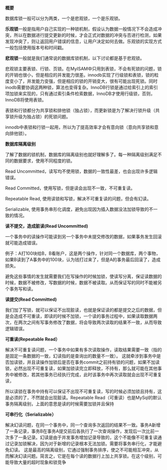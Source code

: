 **概要**

数据库锁一般可以分为两类，一个是悲观锁，一个是乐观锁。

**乐观锁**一般是指用户自己实现的一种锁机制，假设认为数据一般情况下不会造成冲突，所以在数据进行提交更新的时候，才会正式对数据的冲突与否进行检测，如果发现冲突了，则让返回用户错误的信息，让用户决定如何去做。乐观锁的实现方式一般包括使用版本号和时间戳。

**悲观锁**一般就是我们通常说的数据库锁机制，以下讨论都是基于悲观锁。

悲观锁主要表锁、行锁、页锁。在MyISAM中只用到表锁，不会有死锁的问题，锁的开销也很小，但是相应的并发能力很差。innodb实现了行级锁和表锁，锁的粒度变小了，并发能力变强，但是相应的锁的开销变大，很有可能出现死锁。同时inodb需要协调这两种锁，算法也变得复杂。InnoDB行锁是通过给索引上的索引项加锁来实现的，只有通过索引条件检索数据，InnoDB才使用行级锁，否则，InnoDB将使用表锁。

表锁和行锁都分为共享锁和排他锁（独占锁），而更新锁是为了解决行锁升级（共享锁升级为独占锁）的死锁问题。

innodb中表锁和行锁一起用，所以为了提高效率才会有意向锁（意向共享锁和意向排他锁）。



**数据库隔离级别**

了解了数据的锁机制，数据库的隔离级别也就好理解多了。每一种隔离级别满足不同的数据要求，使用不同程度的锁。

Read Uncommitted，读写均不使用锁，数据的一致性最差，也会出现许多逻辑错误。

Read Committed，使用写锁，但是读会出现不一致，不可重复读。

Repeatable Read, 使用读锁和写锁，解决不可重复读的问题，但会有幻读。

Serializable, 使用事务串形化调度，避免出现因为插入数据没法加锁导致的不一致的情况。

**读不提交，造成脏读(Read Uncommitted)**

一个事务中的读操作可能读到另一个事务中未提交修改的数据，如果事务发生回滚就可能造成错误。

例子：A打100块给B，B看账户，这是两个操作，针对同一个数据库，两个事物，如果B读到了A事务中的100块，认为钱打过来了，但是A的事务最后回滚了，造成损失。

避免这些事情的发生就需要我们在写操作的时候加锁，使读写分离，保证读数据的时候，数据不被修改，写数据的时候，数据不被读取。从而保证写的同时不能被另个事务写和读。

**读提交(Read Committed)**

我们加了写锁，就可以保证不出现脏读，也就是保证读的都是提交之后的数据，但是会造成不可重读，即读的时候不加锁，一个读的事务过程中，如果读取数据两次，在两次之间有写事务修改了数据，将会导致两次读取的结果不一致，从而导致逻辑错误。

**可重读(Repeatable Read）**

解决不可重复读问题，一个事务中如果有多次读取操作，读取结果需要一致（指的是固定一条数据的一致，幻读指的是查询出的数量不一致）。 这就牵涉到事务中是否加读锁，并且读操作加锁后是否在事务commit之前持有锁的问题，如果不加读锁，必然出现不可重复读，如果加锁读完立即释放，不持有，那么就可能在其他事务中被修改，若其他事务已经执行完成，此时该事务中再次读取就会出现不可重复读，

所以读锁在事务中持有可以保证不出现不可重复读，写的时候必须加锁且持有，这是必须的了，不然就会出现脏读。Repeatable Read（可重读）也是MySql的默认事务隔离级别，上面的意思是读的时候需要加锁并且保持

**可串行化（Serializable）**

解决幻读问题，在同一个事务中，同一个查询多次返回的结果不一致。事务A新增了一条记录，事务B在事务A提交前后各执行了一次查询操作，发现后一次比前一次多了一条记录。幻读是由于并发事务增加记录导致的，这个不能像不可重复读通过记录加锁解决，因为对于新增的记录根本无法加锁。需要将事务串行化，才能避免幻读。 
这是最高的隔离级别，它通过强制事务排序，使之不可能相互冲突，从而解决幻读问题。简言之，它是在每个读的数据行上加上共享锁。在这个级别，可能导致大量的超时现象和锁竞争
